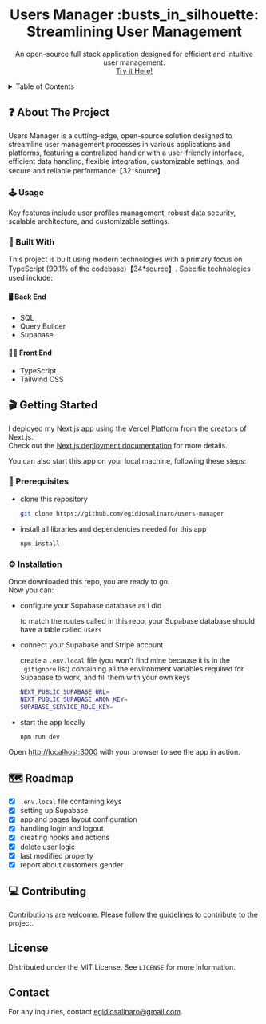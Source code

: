 <a name="readme-top"></a>

<h1 align="center">Users Manager :busts_in_silhouette: Streamlining User Management</h1>

<p align="center">
An open-source full stack application designed for efficient and intuitive user management. <br> <a href="https://users-manager-one.vercel.app/">Try it Here!</a>
</p>

<!-- TABLE OF CONTENTS -->

<details>
  <summary>Table of Contents</summary>
  <ol>
    <li>
      <a href="#question-about-the-project">About The Project</a>
      <ul>
        <li><a href="#joystick-usage">Usage</a></li>
        <li>
          <a href="#bricks-built-with">Built With</a>
          <ul>
          <li><a href="#-back-end">Back End</a></li>
          <li><a href="#-front-end">Front End</a></li>
          </ul>
        </li>
      </ul>
    </li>
    <li>
      <a href="#clapper-getting-started">Getting Started</a>
      <ul>
        <li><a href="#pencil-prerequisites">Prerequisites</a></li>
        <li><a href="#gear-installation">Installation</a></li>
      </ul>
    </li>
    <li><a href="#world_map-roadmap">Roadmap</a></li>
    <li><a href="#computer-contributing">Contributing</a></li>
    <li><a href="#license">License</a></li>
    <li><a href="#contact">Contact</a></li>
  </ol>
</details>

<!-- ABOUT THE PROJECT -->

## :question: About The Project

Users Manager is a cutting-edge, open-source solution designed to streamline user management processes in various applications and platforms, featuring a centralized handler with a user-friendly interface, efficient data handling, flexible integration, customizable settings, and secure and reliable performance【32†source】.

### :joystick: Usage

Key features include user profiles management, robust data security, scalable architecture, and customizable settings.

### :bricks: Built With

This project is built using modern technologies with a primary focus on TypeScript (99.1% of the codebase)【34†source】. Specific technologies used include:

#### 🖥 Back End
- SQL
- Query Builder
- Supabase

#### 👩‍💻 Front End
- TypeScript
- Tailwind CSS

## :clapper: Getting Started

I deployed my Next.js app using the [Vercel Platform](https://vercel.com/new?utm_medium=default-template&filter=next.js&utm_source=create-next-app&utm_campaign=create-next-app-readme) from the creators of Next.js. <br>
Check out the [Next.js deployment documentation](https://nextjs.org/docs/deployment) for more details.

You can also start this app on your local machine, following these steps:

### :pencil: Prerequisites

- clone this repository

  ```sh
  git clone https://github.com/egidiosalinaro/users-manager
  ```

- install all libraries and dependencies needed for this app

  ```sh
  npm install
  ```
### :gear: Installation

Once downloaded this repo, you are ready to go. <br> Now you can:

- configure your Supabase database as I did

  to match the routes called in this repo, your Supabase database should have a table called `users`

- connect your Supabase and Stripe account

  create a `.env.local` file (you won't find mine because it is in the `.gitignore` list) containing all the environment variables required for Supabase to work, and fill them with your own keys

  ```sh
  NEXT_PUBLIC_SUPABASE_URL=
  NEXT_PUBLIC_SUPABASE_ANON_KEY=
  SUPABASE_SERVICE_ROLE_KEY=
  ```

- start the app locally

  ```sh
  npm run dev
  ```

Open [http://localhost:3000](http://localhost:3000) with your browser to see the app in action.

## :world_map: Roadmap

- [x] `.env.local` file containing keys
- [x] setting up Supabase
- [x] app and pages layout configuration
- [x] handling login and logout
- [x] creating hooks and actions
- [x] delete user logic
- [x] last modified property
- [x] report about customers gender

## :computer: Contributing

Contributions are welcome. Please follow the guidelines to contribute to the project.

## License

Distributed under the MIT License. See `LICENSE` for more information.

## Contact

For any inquiries, contact egidiosalinaro@gmail.com.
